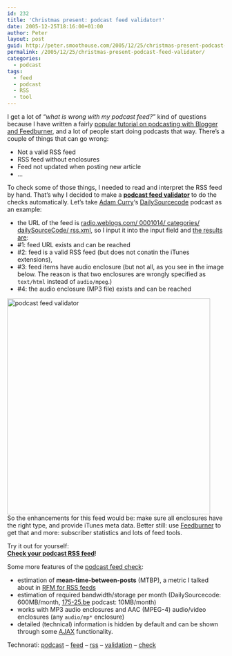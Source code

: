 ```yaml
---
id: 232
title: 'Christmas present: podcast feed validator!'
date: 2005-12-25T18:16:00+01:00
author: Peter
layout: post
guid: http://peter.smoothouse.com/2005/12/25/christmas-present-podcast-feed-validator/
permalink: /2005/12/25/christmas-present-podcast-feed-validator/
categories:
  - podcast
tags:
  - feed
  - podcast
  - RSS
  - tool
---
```

I get a lot of _&#8220;what is wrong with my podcast feed?&#8221;_ kind of questions because I have written a fairly [popular tutorial on podcasting with Blogger and Feedburner](http://blog.forret.com/blog/2004/10/how-to-podcast-with-blogger-and.html), and a lot of people start doing podcasts that way. There&#8217;s a couple of things that can go wrong:

  * Not a valid RSS feed
  * RSS feed without enclosures
  * Feed not updated when posting new article
  * &#8230;

To check some of those things, I needed to read and interpret the RSS feed by hand. That&#8217;s why I decided to make a [**podcast feed validator**](http://www.smoothouse.com/podcast/validator.php) to do the checks automatically. Let&#8217;s take [Adam Curry](http://live.curry.com/)&#8216;s [DailySourcecode](http://www.dailysourcecode.com/) podcast as an example:

  * the URL of the feed is [radio.weblogs.com/ 0001014/ categories/ dailySourceCode/ rss.xml](http://radio.weblogs.com/0001014/categories/dailySourceCode/rss.xml), so I input it into the input field and [the results are](http://www.smoothouse.com/podcast/validator.php?src=http%3A%2F%2Fradio.weblogs.com%2F0001014%2Fcategories%2FdailySourceCode%2Frss.xml):
  * #1: feed URL exists and can be reached
  * #2: feed is a valid RSS feed (but does not conatin the iTunes extensions),
  * #3: feed items have audio enclosure (but not all, as you see in the image below. The reason is that two enclosures are wrongly specified as `text/html` instead of `audio/mpeg`.)
  * #4: the audio enclosure (MP3 file) exists and can be reached

[<img loading="lazy" border="0" width="470" src="http://static.flickr.com/37/77187539_e2195dfd9c.jpg" alt="podcast feed validator" height="500" />](http://www.flickr.com/photos/pforret/77187539/ "Photo Sharing")  
So the enhancements for this feed would be: make sure all enclosures have the right type, and provide iTunes meta data. Better still: use [Feedburner](http://www.feedburner.com) to get that and more: subscriber statistics and lots of feed tools.

Try it out for yourself:  
[**Check your podcast RSS feed**](http://www.smoothouse.com/podcast/validator.php)!

Some more features of the [podcast feed check](http://www.smoothouse.com/podcast/validator.php):

  * estimation of **mean-time-between-posts** (MTBP), a metric I talked about in [RFM for RSS feeds](http://blog.forret.com/blog/2005/12/rfm-for-rss-feeds-recency-frequency.html)
  * estimation of required bandwidth/storage per month (DailySourcecode: 600MB/month, [175-25.be](http://www.175-25.be) podcast: 10MB/month)
  * works with MP3 audio enclosures and AAC (MPEG-4) audio/video enclosures (any `audio/mp*` enclosure)
  * detailed (technical) information is hidden by default and can be shown through some [AJAX](http://en.wikipedia.org/wiki/AJAX) functionality.

Technorati: <a rel="tag" href="http://technorati.com/tag/podcast">podcast</a> &#8211; <a rel="tag" href="http://technorati.com/tag/feed">feed</a> &#8211; <a rel="tag" href="http://technorati.com/tag/rss">rss</a> &#8211; <a rel="tag" href="http://technorati.com/tag/validation">validation</a> &#8211; <a rel="tag" href="http://technorati.com/tag/check">check</a>